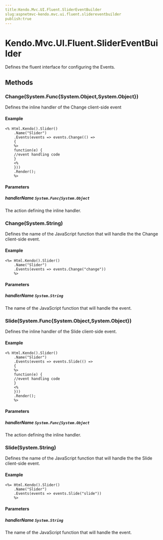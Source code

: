 ```yaml
---
title:Kendo.Mvc.UI.Fluent.SliderEventBuilder
slug:aspnetmvc-kendo.mvc.ui.fluent.slidereventbuilder
publish:true
---
```


# Kendo.Mvc.UI.Fluent.SliderEventBuilder

Defines the fluent interface for configuring the Events.

## Methods

### Change(System.Func{System.Object,System.Object})
Defines the inline handler of the Change client-side event

#### Example
    <% Html.Kendo().Slider()
        .Name("Slider")
        .Events(events => events.Change(() =>
        {
        %>
        function(e) {
        //event handling code
        }
        <%
        }))
        .Render();
        %>

#### Parameters

##### handlerName `System.Func{System.Object`
The action defining the inline handler.

### Change(System.String)
Defines the name of the JavaScript function that will handle the the Change client-side event.

#### Example
    <%= Html.Kendo().Slider()
        .Name("Slider")
        .Events(events => events.Change("change"))
        %>

#### Parameters

##### handlerName `System.String`
The name of the JavaScript function that will handle the event.

### Slide(System.Func{System.Object,System.Object})
Defines the inline handler of the Slide client-side event.

#### Example
    <% Html.Kendo().Slider()
        .Name("Slider")
        .Events(events => events.Slide(() =>
        {
        %>
        function(e) {
        //event handling code
        }
        <%
        }))
        .Render();
        %>

#### Parameters

##### handlerName `System.Func{System.Object`
The action defining the inline handler.

### Slide(System.String)
Defines the name of the JavaScript function that will handle the the Slide client-side event.

#### Example
    <%= Html.Kendo().Slider()
        .Name("Slider")
        .Events(events => events.Slide("slide"))
        %>

#### Parameters

##### handlerName `System.String`
The name of the JavaScript function that will handle the event.